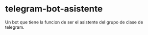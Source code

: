 # telegram-bot-asistente
Un bot que tiene la funcion de ser el asistente del grupo de clase de telegram.
